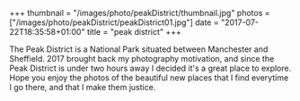 +++
thumbnail = "/images/photo/peakDistrict/thumbnail.jpg"
photos = ["/images/photo/peakDistrict/peakDistrict01.jpg"]
date = "2017-07-22T18:35:58+01:00"
title = "peak district"
+++

The Peak District is a National Park situated between Manchester and Sheffield. 2017 brought back my photography motivation, and since the Peak District is under two hours away I decided it's a great place to explore.
Hope you enjoy the photos of the beautiful new places that I find everytime I go there, and that I make them justice.

